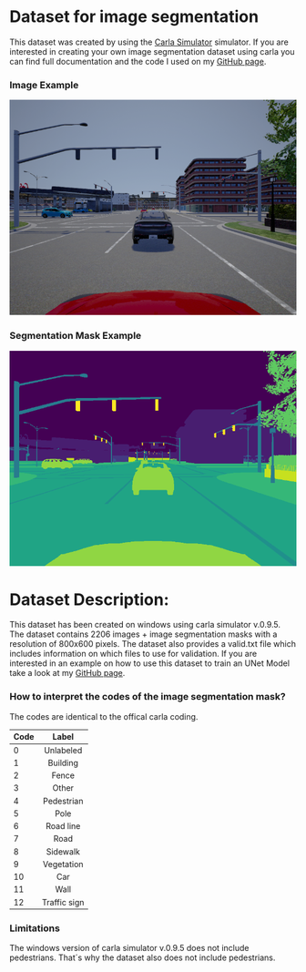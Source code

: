 # Dataset for image segmentation

This dataset was created by using the [Carla Simulator](https://github.com/carla-simulator/carla) simulator. 
If you are interested in creating your own image segmentation dataset using carla you can find full documentation and the code I used on my [GitHub page](https://github.com/cpow-89/carla_image_segmentation).

### Image Example

[image1]: https://github.com/cpow-89/carla_image_segmentation_dataset/blob/master/doc_images/example.png "Example image"
![Example image][image1]


### Segmentation Mask Example

[image2]: https://github.com/cpow-89/carla_image_segmentation_dataset/blob/master/doc_images/example_mask.png "Example label"
![Example label][image2]



# Dataset Description:

This dataset has been created on windows using carla simulator v.0.9.5. The dataset contains 2206 images + image segmentation masks with a resolution of 800x600 pixels. The dataset also provides a valid.txt file which includes information on which files to use for validation. If you are interested in an example on how to use this dataset to train an UNet Model take a look at my [GitHub page](https://github.com/cpow-89/carla_image_segmentation).

### How to interpret the codes of the image segmentation mask?

The codes are identical to the offical carla coding.


| Code          | Label         |
| ------------- |:-------------:| 
| 0             | Unlabeled     |
| 1             | Building      | 
| 2             | Fence         | 
| 3             | Other         | 
| 4             | Pedestrian    | 
| 5             | Pole          | 
| 6             | Road line     | 
| 7             | Road          | 
| 8             | Sidewalk      | 
| 9             | Vegetation    | 
| 10            | Car           | 
| 11            | Wall          | 
| 12            | Traffic sign  | 

### Limitations

The windows version of carla simulator v.0.9.5 does not include pedestrians. That´s why the dataset also does not include pedestrians.
